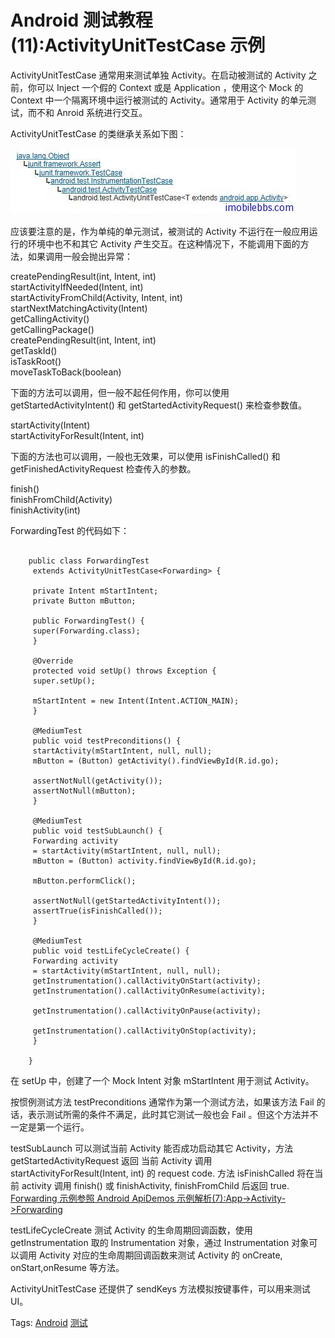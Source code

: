 # Android 测试教程(11):ActivityUnitTestCase 示例

ActivityUnitTestCase 通常用来测试单独 Activity。在启动被测试的 Activity 之前，你可以 Inject 一个假的 Context 或是 Application ，使用这个 Mock 的 Context 中一个隔离环境中运行被测试的 Activity。通常用于 Activity 的单元测试，而不和 Anroid 系统进行交互。

ActivityUnitTestCase 的类继承关系如下图：

![picture11.1](images/11.1.jpg)

应该要注意的是，作为单纯的单元测试，被测试的 Activity 不运行在一般应用运行的环境中也不和其它 Activity 产生交互。在这种情况下，不能调用下面的方法，如果调用一般会抛出异常：

createPendingResult(int, Intent, int)  
startActivityIfNeeded(Intent, int)  
startActivityFromChild(Activity, Intent, int)  
startNextMatchingActivity(Intent)  
getCallingActivity()  
getCallingPackage()  
createPendingResult(int, Intent, int)  
getTaskId()  
isTaskRoot()  
moveTaskToBack(boolean)  

下面的方法可以调用，但一般不起任何作用，你可以使用 getStartedActivityIntent() 和 getStartedActivityRequest() 来检查参数值。

startActivity(Intent)  
startActivityForResult(Intent, int)

下面的方法也可以调用，一般也无效果，可以使用 isFinishCalled() 和 getFinishedActivityRequest 检查传入的参数。

finish()  
finishFromChild(Activity)  
finishActivity(int)  

ForwardingTest 的代码如下：

```

    public class ForwardingTest
     extends ActivityUnitTestCase<Forwarding> {
    
     private Intent mStartIntent;
     private Button mButton;
    
     public ForwardingTest() {
     super(Forwarding.class);
     }
    
     @Override
     protected void setUp() throws Exception {
     super.setUp();
    
     mStartIntent = new Intent(Intent.ACTION_MAIN);
     }
    
     @MediumTest
     public void testPreconditions() {
     startActivity(mStartIntent, null, null);
     mButton = (Button) getActivity().findViewById(R.id.go);
    
     assertNotNull(getActivity());
     assertNotNull(mButton);
     }
    
     @MediumTest
     public void testSubLaunch() {
     Forwarding activity
     = startActivity(mStartIntent, null, null);
     mButton = (Button) activity.findViewById(R.id.go);
    
     mButton.performClick();
    
     assertNotNull(getStartedActivityIntent());
     assertTrue(isFinishCalled());
     }
    
     @MediumTest
     public void testLifeCycleCreate() {
     Forwarding activity
     = startActivity(mStartIntent, null, null);
     getInstrumentation().callActivityOnStart(activity);
     getInstrumentation().callActivityOnResume(activity);
    
     getInstrumentation().callActivityOnPause(activity);
    
     getInstrumentation().callActivityOnStop(activity);
     }
    
    }

```

在 setUp 中，创建了一个 Mock Intent 对象 mStartIntent 用于测试 Activity。

按惯例测试方法 testPreconditions 通常作为第一个测试方法，如果该方法 Fail 的话，表示测试所需的条件不满足，此时其它测试一般也会 Fail 。但这个方法并不一定是第一个运行。

testSubLaunch 可以测试当前 Activity 能否成功启动其它 Activity，方法 getStartedActivityRequest 返回 当前 Activity 调用 startActivityForResult(Intent, int) 的 request code. 方法 isFinishCalled 将在当前 activity 调用 finish()  或 finishActivity, finishFromChild 后返回 true. [Forwarding 示例参照 Android ApiDemos 示例解析(7):App->Activity->Forwarding](http://www.imobilebbs.com/wordpress/?p=1071)

testLifeCycleCreate 测试 Activity 的生命周期回调函数，使用 getInstrumentation 取的 Instrumentation 对象，通过 Instrumentation 对象可以调用 Activity 对应的生命周期回调函数来测试 Activity 的 onCreate, onStart,onResume 等方法。

ActivityUnitTestCase 还提供了 sendKeys 方法模拟按键事件，可以用来测试 UI。

Tags: [Android](http://www.imobilebbs.com/wordpress/archives/tag/android) [测试](http://www.imobilebbs.com/wordpress/archives/tag/%e6%b5%8b%e8%af%95)
